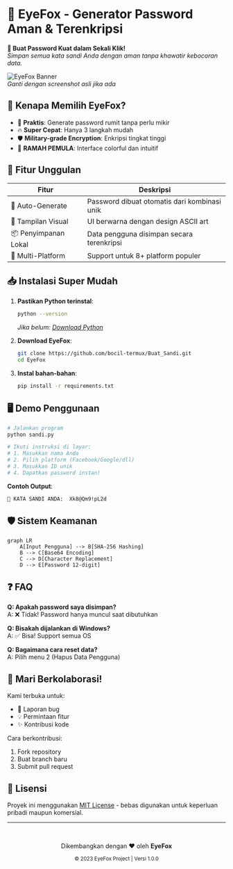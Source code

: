 # 🦊 EyeFox - Generator Password Aman & Terenkripsi

**🔐 Buat Password Kuat dalam Sekali Klik!**  
*Simpan semua kata sandi Anda dengan aman tanpa khawatir kebocoran data.*

![EyeFox Banner](https://via.placeholder.com/800x200/1e293b/ffffff?text=EyeFox+Password+Generator)  
*Ganti dengan screenshot asli jika ada*

## 🌟 Kenapa Memilih EyeFox?
- 🎯 **Praktis**: Generate password rumit tanpa perlu mikir
- 🔥 **Super Cepat**: Hanya 3 langkah mudah
- 🛡️ **Military-grade Encryption**: Enkripsi tingkat tinggi
- 💖 **RAMAH PEMULA**: Interface colorful dan intuitif

## 🚀 Fitur Unggulan
| Fitur | Deskripsi |
|-------|-----------|
| 🔄 Auto-Generate | Password dibuat otomatis dari kombinasi unik |
| 🎨 Tampilan Visual | UI berwarna dengan design ASCII art |
| 📦 Penyimpanan Lokal | Data pengguna disimpan secara terenkripsi |
| 🧩 Multi-Platform | Support untuk 8+ platform populer |

## 📥 Instalasi Super Mudah
1. **Pastikan Python terinstal**:
   ```bash
   python --version
   ```
   *Jika belum: [Download Python](https://www.python.org/downloads/)*

2. **Download EyeFox**:
   ```bash
   git clone https://github.com/bocil-termux/Buat_Sandi.git
   cd EyeFox
   ```

3. **Instal bahan-bahan**:
   ```bash
   pip install -r requirements.txt
   ```

## 🖥️ Demo Penggunaan
```bash
# Jalankan program
python sandi.py

# Ikuti instruksi di layar:
# 1. Masukkan nama Anda
# 2. Pilih platform (Facebook/Google/dll)
# 3. Masukkan ID unik
# 4. Dapatkan password instan!
```

**Contoh Output**:
```
🔑 KATA SANDI ANDA:  Xk8@Qm9!pL2d
```

## 🛡️ Sistem Keamanan
```mermaid
graph LR
    A[Input Pengguna] --> B[SHA-256 Hashing]
    B --> C[Base64 Encoding]
    C --> D[Character Replacement]
    D --> E[Password 12-digit]
```

## ❓ FAQ
**Q: Apakah password saya disimpan?**  
A: ❌ Tidak! Password hanya muncul saat dibutuhkan

**Q: Bisakah dijalankan di Windows?**  
A: ✅ Bisa! Support semua OS

**Q: Bagaimana cara reset data?**  
A: Pilih menu 2 (Hapus Data Pengguna)

## 🤝 Mari Berkolaborasi!
Kami terbuka untuk:
- 🐛 Laporan bug
- 💡 Permintaan fitur
- ✨ Kontribusi kode

Cara berkontribusi:
1. Fork repository
2. Buat branch baru
3. Submit pull request

## 📜 Lisensi
Proyek ini menggunakan [MIT License](LICENSE) - bebas digunakan untuk keperluan pribadi maupun komersial.

---

<div align="center">
  <br>
  <p>Dikembangkan dengan ❤️ oleh <strong>EyeFox</strong></p>
  <sub>© 2023 EyeFox Project | Versi 1.0.0</sub>
</div>
